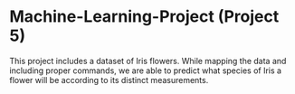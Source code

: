 # Machine-Learning-Project (Project 5)

This project includes a dataset of Iris flowers. While mapping the data and including proper commands, we are able to predict what species of Iris a flower will be according to its distinct measurements.
